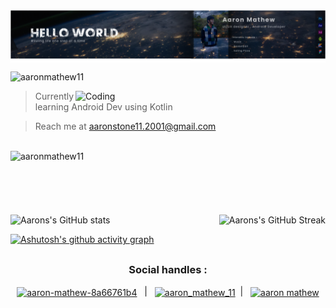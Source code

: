 <img align="center" src="https://raw.githubusercontent.com/AaronMathew11/AaronMathew11/main/final.png"/>

<p align="left"> <img src="https://komarev.com/ghpvc/?username=aaronmathew11&label=Profile%20views&color=0e75b6&style=flat" alt="aaronmathew11" /> </p>
<img align="right" alt="Coding" width="400" src="https://cdn.dribbble.com/users/511174/screenshots/6689731/loop_2.gif" >

<p align="left">
 
 > Currently learning Android Dev using Kotlin
 
 > Reach me at aaronstone11.2001@gmail.com</p>
 
 <br/>
 
 <img align="left" src="https://github-readme-stats.vercel.app/api/top-langs?username=aaronmathew11&show_icons=true&locale=en&layout=compact&theme=react" alt="aaronmathew11" />

 


 &nbsp;
 <p>
<h2> &nbsp; </h2>

 
 ![Aarons's GitHub stats](https://github-readme-stats.vercel.app/api?username=AaronMathew11&count_private=true&theme=react)
<img align="right" src="https://github-readme-streak-stats.herokuapp.com/?user=AaronMathew11&theme=react" alt="Aarons's GitHub Streak"/>


 
 [![Ashutosh's github activity graph](https://activity-graph.herokuapp.com/graph?username=AaronMathew11&theme=react-dark)](https://github.com/ashutosh00710/github-readme-activity-graph)
</p>

<h2> </h2>


<h3 align="center">Social handles :</h3>
<p align="center">
<a href="https://linkedin.com/in/aaron-mathew-8a66761b4" target="blank"><img align="center" src="https://raw.githubusercontent.com/rahuldkjain/github-profile-readme-generator/master/src/images/icons/Social/linked-in-alt.svg" alt="aaron-mathew-8a66761b4" height="25" width="25" /></a> &nbsp |  &nbsp
 <a href="https://instagram.com/aaron_mathew_11" target="blank"><img align="center" src="https://raw.githubusercontent.com/rahuldkjain/github-profile-readme-generator/master/src/images/icons/Social/instagram.svg" alt="aaron_mathew_11" height="25" width="25" /></a>&nbsp  |  &nbsp
<a href="https://fb.com/aaron mathew" target="blank"><img align="center" src="https://raw.githubusercontent.com/rahuldkjain/github-profile-readme-generator/master/src/images/icons/Social/facebook.svg" alt="aaron mathew" height="25" width="25" /></a>
 <p align ="center">
  


</p>
<p></p>


